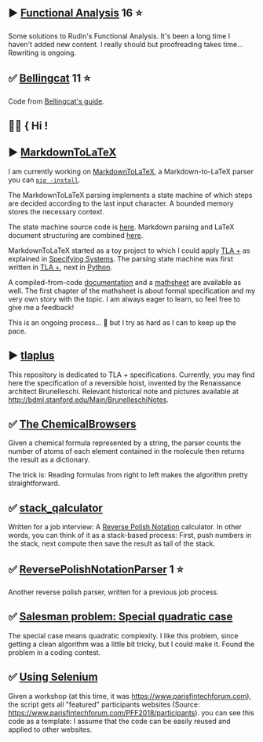 ## ▶️ [Functional Analysis](https://github.com/gitcordier/FunctionalAnalysis) 16 ⭐️

Some solutions to Rudin's Functional Analysis.
It's been a long time I haven't added new content. I really should but proofreading takes time…
Rewriting is ongoing.

## ✅ [Bellingcat](https://github.com/gitcordier/bellingcat) 11 ⭐️

Code from [Bellingcat&#39;s guide](https://www.bellingcat.com/category/resources/how-tos).

## 👨‍💻 { Hi !

## ▶️ [MarkdownToLaTeX](https://github.com/gitcordier/MarkdownToLaTeX)

I am currently working on
[MarkdownToLaTeX](https://github.com/gitcordier/MarkdownToLaTeX), a Markdown-to-LaTeX parser you
can [`pip -install`](https://pypi.org/project/MarkdownToLaTeX).

The MarkdownToLaTeX parsing implements a state machine of which steps are decided according to the last input character. A bounded memory stores the necessary context.

The state machine source code is [here](https://github.com/gitcordier/MarkdownToLaTeX/blob/main/src/markdowntolatex/markdown/parser.py).
Markdown parsing and LaTeX document structuring are combined
[here](https://github.com/gitcordier/MarkdownToLaTeX/blob/main/src/markdowntolatex/latex/document.py).

MarkdownToLaTeX started as a toy project to which I could apply [TLA +](https://github.com/tlaplus) as explained in [Specifying Systems](http://lamport.azurewebsites.net/tla/book.html?back-link=learning.html#book). The parsing state machine was first written in [TLA +](https://github.com/tlaplus), next in [Python](https://www.python.org).

A compiled-from-code [documentation](https://markdowntolatex.readthedocs.io) and a
[mathsheet](https://raw.githubusercontent.com/gitcordier/MarkdownToLaTeX/main/MarkdownToLaTeX_Mathsheet.pdf) are available as well.
The first chapter of the mathsheet is about formal specification and my very own story with the topic.
I am always eager to learn, so feel free to give me a feedback!

This is an ongoing process… 🚣 but I try as hard as I can to keep up the pace.

## ▶️ [tlaplus](https://github.com/gitcordier/tlaplus)

This repository is dedicated to TLA + specifications. Currently, you may find here the specification of a reversible hoist, invented by the Renaissance architect Brunelleschi. Relevant historical note and pictures available at http://bdml.stanford.edu/Main/BrunelleschiNotes.

## ✅ [The ChemicalBrowsers](https://github.com/gitcordier/TheChemicalBrowsers)

Given a chemical formula represented by a string,
the parser counts the number of atoms of each element contained in the molecule
then returns the result as a dictionary.

The trick is: Reading formulas from right to left makes the algorithm pretty straightforward.

## ✅ [stack_qalculator](https://github.com/gitcordier/stack_qalculator)

Written for a job interview: A
[Reverse Polish Notation](https://en.wikipedia.org/wiki/Reverse_Polish_notation) calculator.
In other words, you can think of it as a stack-based process: First, push numbers in the stack, next compute then save the result as tail of the stack.

## ✅ [ReversePolishNotationParser](https://github.com/gitcordier/ReversePolishNotationParser) 1 ⭐️

Another reverse polish parser, written for a previous job process.

## ✅ [Salesman problem: Special quadratic case](https://github.com/gitcordier/minimal_length_of_graph_traversal)

The special case means quadratic complexity. I like this problem, since getting a clean algorithm was a little bit tricky, but I could make it. Found the problem in a coding contest.

## ✅ [Using Selenium](https://github.com/gitcordier/selenium)

Given a workshop (at this time, it was https://www.parisfintechforum.com), the script gets all "featured" participants websites (Source: https://www.parisfintechforum.com/PFF2018/participants).
you can see this code as a template: I assume that the code can be easily reused and applied to other websites.
